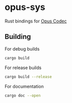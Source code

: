 # opus-sys

Rust bindings for [Opus Codec](https://github.com/xiph/opus)

## Building

For debug builds
```sh
cargo build
```

For release builds
```sh
cargo build --release
```

For documentation
```sh
cargo doc --open
```
